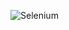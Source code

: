 ![Selenium](https://img.shields.io/badge/Selenium-43B02A?style=for-the-badge&logo=selenium&logoColor=white) 
